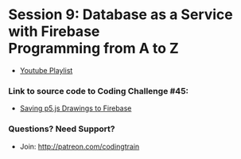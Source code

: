 # Session 9: Database as a Service with Firebase<br />Programming from A to Z
* [Youtube Playlist](https://www.youtube.com/watch?v=JrHT1iqSrAQ&index=1&list=PLRqwX-V7Uu6agS82Le9lLCBbeaW8inATT&t=2s)


### Link to source code to Coding Challenge #45: 
* [Saving p5.js Drawings to Firebase](https://github.com/CodingTrain/Rainbow-Code/tree/master/challenges/CC_45_FirebaseSavingDrawing)

### Questions? Need Support?
* Join: http://patreon.com/codingtrain
